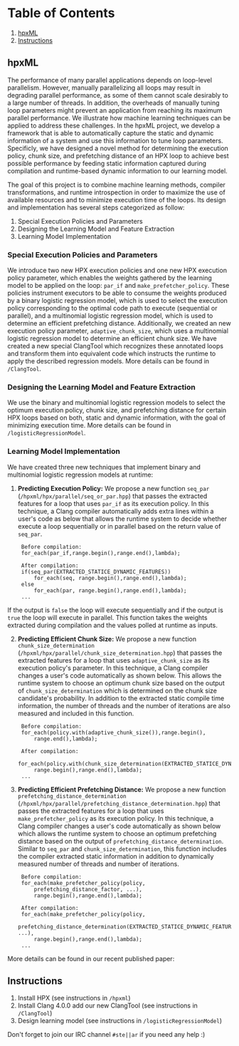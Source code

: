 
# Table of Contents
1. [hpxML](README.md#hpxML)
2. [Instructions](README.md#instructions)


## hpxML
The performance of many parallel applications depends on loop-level parallelism. However, manually parallelizing all loops may result in degrading parallel performance, as some of them cannot scale desirably to a large number of threads. In addition, the overheads of manually tuning loop parameters might prevent an application from reaching its maximum parallel performance. We illustrate how machine learning techniques can be applied to address these challenges. In the hpxML project, we develop a framework that is able to automatically capture the static and dynamic information of a system and use this information to tune loop parameters. Specificly, we have designed a novel method for determining the execution policy, chunk size, and prefetching distance of an HPX loop to achieve best possible performance by feeding static information captured during compilation and runtime-based dynamic information to our learning model.

The goal of this project is to combine machine learning methods, compiler transformations, and runtime introspection in order to maximize the use of available resources and to minimize execution time of the loops. Its design and implementation has several steps categorized as follow: 

1. Special Execution Policies and Parameters
2. Designing the Learning Model and Feature Extraction
3. Learning Model Implementation

### Special Execution Policies and Parameters

We introduce two new HPX execution policies and one new HPX execution policy parameter, which enables the weights gathered by the learning model to be applied on the loop: `par_if` and `make_prefetcher_policy`. These policies instrument executors to be able to consume the weights produced by a binary logistic regression model, which is used to select the execution policy corresponding to the optimal code path to execute (sequential or parallel), and a multinomial logistic regression model, which is used to determine an efficient prefetching distance. Additionally, we created an new execution policy parameter, `adaptive_chunk_size`, which uses a multinomial logistic regression model to determine an efficient chunk size. We have created a new special ClangTool which recognizes these annotated loops and transform them into equivalent code which instructs the runtime to apply the described regression models. More details can be found in `/ClangTool`.

### Designing the Learning Model and Feature Extraction

We use the binary and multinomial logistic regression models to select the optimum execution policy, chunk size, and prefetching distance for certain HPX loops based on both, static and dynamic information, with the goal of minimizing execution time. More details can be found in `/logisticRegressionModel`.

### Learning Model Implementation

We have created three new techniques that implement binary and multinomial logistic regression models at runtime:

1. **Predicting Execution Policy:** We propose a new function `seq_par` (`/hpxml/hpx/parallel/seq_or_par.hpp`) that passes the extracted features for a loop that uses `par_if` as its execution policy. In this technique, a Clang compiler automatically adds extra lines within a user's code as below that allows the runtime system to decide whether execute a loop sequentially or in parallel based on the return value of `seq_par`. 
	
		Before compilation:
		for_each(par_if,range.begin(),range.end(),lambda);

		After compilation:
		if(seq_par(EXTRACTED_STATICE_DYNAMIC_FEATURES))
			for_each(seq, range.begin(),range.end(),lambda);  
		else
			for_each(par, range.begin(),range.end(),lambda);
		...

If the output is `false` the loop will execute sequentially and if the output is `true` the loop will execute in parallel. This function takes the weights extracted during compilation and the values polled at runtime as inputs. 

2. **Predicting Efficient Chunk Size:** We propose a new function `chunk_size_determination` (`/hpxml/hpx/parallel/chunk_size_determination.hpp`) that passes the extracted features for a loop that uses `adaptive_chunk_size` as its execution policy's parameter. In this technique, a Clang compiler changes a user's code automatically as shown below. This allows the runtime system to choose an optimum chunk size based on the output of `chunk_size_determination` which is determined on the chunk size candidate's probability. In addition to the extracted static compile time information, the number of threads and the number of iterations are also measured and included in this function. 

		Before compilation:
		for_each(policy.with(adaptive_chunk_size()),range.begin(),
			range.end(),lambda); 

		After compilation:
		for_each(policy.with(chunk_size_determination(EXTRACTED_STATICE_DYNAMIC_FEATURES))), 
			range.begin(),range.end(),lambda);
		...

3. **Predicting Efficient Prefetching Distance:** We propose a new function `prefetching_distance_determination` (`/hpxml/hpx/parallel/prefetching_distance_determination.hpp`) that passes the extracted features for a loop that uses `make_prefetcher_policy` as its execution policy. In this technique, a Clang compiler changes a user's code automatically as shown below which allows the runtime system to choose an optimum prefetching distance based on the output of `prefetching_distance_determination`. Similar to `seq_par` and `chunk_size_determination`, this function includes the compiler extracted static information in addition to dynamically measured number of threads and number of iterations.	

		Before compilation:
		for_each(make_prefetcher_policy(policy, 
			prefetching_distance_factor, ...), 
			range.begin(),range.end(),lambda); 	

		After compilation:
		for_each(make_prefetcher_policy(policy, 
			prefetching_distance_determination(EXTRACTED_STATICE_DYNAMIC_FEATURES), ...), 
			range.begin(),range.end(),lambda); 
		...

More details can be found in our recent published paper:



## Instructions

1. Install HPX (see instructions in `/hpxml`)
2. Install Clang 4.0.0 add our new ClangTool (see instructions in `/ClangTool`)
3. Design learning model (see instructions in `/logisticRegressionModel`)


Don't forget to join our IRC channel `#ste||ar` if you need any help :) 
